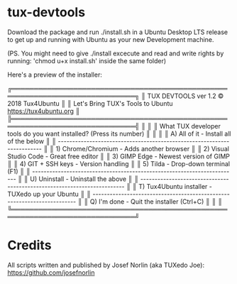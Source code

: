 # tux-devtools

Download the package and run ./install.sh in a Ubuntu Desktop LTS release to get
up and running with Ubuntu as your new Development machine.

(PS. You might need to give ./install excecute and read and write rights by
running: 'chmod u+x install.sh' inside the same folder) 

Here's a preview of the installer:

╔══════════════════════════════════════════════════════════════════════════════╗
║ TUX DEVTOOLS ver 1.2                                       © 2018 Tux4Ubuntu ║
║ Let's Bring TUX's Tools to Ubuntu                     https://tux4ubuntu.org ║
╠══════════════════════════════════════════════════════════════════════════════╣
║                                                                              ║
║   What TUX developer tools do you want installed? (Press its number)         ║
║                                                                              ║
║   A) All of it                                 - Install all of the below    ║
║   ------------------------------------------------------------------------   ║
║   1) Chrome/Chromium                           - Adds another browser        ║
║   2) Visual Studio Code                        - Great free editor           ║
║   3) GIMP Edge                                 - Newest version of GIMP      ║
║   4) GIT + SSH keys                            - Version handling            ║
║   5) Tilda                                     - Drop-down terminal (F1)     ║
║   ------------------------------------------------------------------------   ║
║   U) Uninstall                                 - Uninstall the above         ║
║   ------------------------------------------------------------------------   ║
║   T) Tux4Ubuntu installer                      - TUXedo up your Ubuntu       ║
║   ------------------------------------------------------------------------   ║
║   Q) I'm done                                  - Quit the installer (Ctrl+C) ║
║                                                                              ║
╚══════════════════════════════════════════════════════════════════════════════╝


# Credits
All scripts written and published by Josef Norlin (aka TUXedo Joe):
https://github.com/josefnorlin